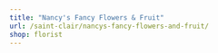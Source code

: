 ```yaml
---
title: "Nancy's Fancy Flowers & Fruit"
url: /saint-clair/nancys-fancy-flowers-and-fruit/
shop: florist
---
```


